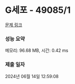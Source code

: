 # G세포 - 49085/1 

[문제 링크](https://level.goorm.io/exam/49085/t%EC%84%B8%ED%8F%AC/quiz/1) 

### 성능 요약

메모리: 96.68 MB, 시간: 0.42 ms

### 제출 일자

2024년 06월 14일 12:59:08


